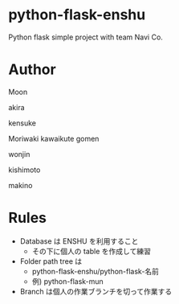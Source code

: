 # python-flask-enshu

Python flask simple project with team Navi Co.

# Author

Moon

akira

kensuke

Moriwaki kawaikute gomen

wonjin

kishimoto

makino

# Rules

- Database は ENSHU を利用すること
  - その下に個人の table を作成して練習
- Folder path tree は
  - python-flask-enshu/python-flask-名前
  - 例) python-flask-mun
- Branch は個人の作業ブランチを切って作業する
